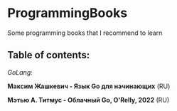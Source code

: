 # ProgrammingBooks
Some programming books that I recommend to learn

## Table of contents:

*GoLang:*

**Максим Жашкевич - Язык Go для начинающих** (RU)

**Мэтью А. Титмус - Облачный Go, O'Relly, 2022** (RU)

